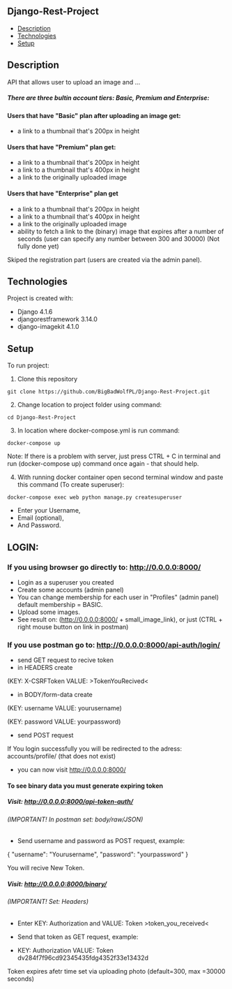 ## Django-Rest-Project

* [Description](#description)
* [Technologies](#technologies)
* [Setup](#setup)

## Description
API that allows user to upload an image and ...

##### There are three bultin account tiers: Basic, Premium and Enterprise:

#### Users that have "Basic" plan after uploading an image get: 
* a link to a thumbnail that's 200px in height

#### Users that have "Premium" plan get:
* a link to a thumbnail that's 200px in height
* a link to a thumbnail that's 400px in height
* a link to the originally uploaded image

#### Users that have "Enterprise" plan get
* a link to a thumbnail that's 200px in height
* a link to a thumbnail that's 400px in height
* a link to the originally uploaded image
* ability to fetch a link to the (binary) image that expires after a number of seconds (user can specify any number between 300 and 30000) (Not fully done yet)

Skiped the registration part (users are created via the admin panel).


	
## Technologies
Project is created with:
* Django 4.1.6
* djangorestframework 3.14.0
* django-imagekit 4.1.0


## Setup
To run project:

1) Clone this repository

```
git clone https://github.com/BigBadWolfPL/Django-Rest-Project.git

```
2) Change location to project folder using command:
```
cd Django-Rest-Project
```

3) In location where docker-compose.yml is run command:

```
docker-compose up
```

Note: If there is a problem with server, just press CTRL + C in terminal and run (docker-compose up) command once again - that should help.

4) With running docker container open second terminal window and paste this command (To create superuser):

```
docker-compose exec web python manage.py createsuperuser

```
* Enter your Username,
* Email (optional), 
* And Password.


## LOGIN:
### If you using browser go directly to: http://0.0.0.0:8000/
* Login as a superuser you created
* Create some accounts (admin panel)
* You can change membership for each user in "Profiles" (admin panel) default membership = BASIC.
* Upload some images.
* See result on: (http://0.0.0.0:8000/   +   small_image_link), or just (CTRL + right mouse button on link in postman)

### If you use postman go to: http://0.0.0.0:8000/api-auth/login/
* send GET request to recive token
* in HEADERS create 

(KEY: X-CSRFToken VALUE: >TokenYouRecived<

* in BODY/form-data create

(KEY: username VALUE: yourusername)

(KEY: password VALUE: yourpassword)
* send POST request

If You login successfully you will be redirected to the adress: accounts/profile/ (that does not exist)
* you can now visit http://0.0.0.0:8000/


#### To see binary data you must generate expiring token

##### Visit: http://0.0.0.0:8000/api-token-auth/

###### (IMPORTANT! In postman set: body/raw/JSON)
* Send username and password as POST request, example:


{
    "username":
        "Yourusername",
    "password":
        "yourpassword" 
}




You will recive New Token.

##### Visit: http://0.0.0.0:8000/binary/

###### (IMPORTANT! Set: Headers)
* Enter KEY: Authorization and VALUE: Token >token_you_received<
* Send that token as GET request, example:

* KEY: Authorization VALUE: Token dv284f7f96cd92345435fdg4352f33e13432d




Token expires afetr time set via uploading photo (default=300, max =30000 seconds)

